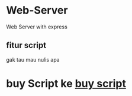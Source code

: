 # Web-Server
Web Server with express
<h2>fitur script</h2>
<p>gak tau mau nulis apa</p>
<h1>buy Script ke <a href='wa.me/62882005514880'>buy script</a></h1>
